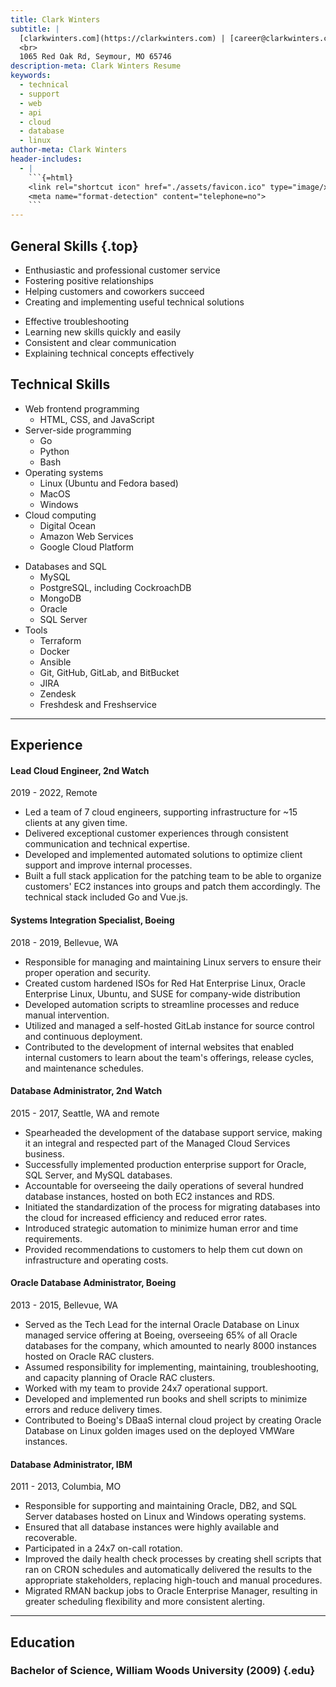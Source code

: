 ```yaml
---
title: Clark Winters
subtitle: |
  [clarkwinters.com](https://clarkwinters.com) | [career@clarkwinters.com](mailto:career@clarkwinters.com) | [417-880-6924](tel:+14178806924)
  <br>
  1065 Red Oak Rd, Seymour, MO 65746
description-meta: Clark Winters Resume
keywords:
  - technical
  - support
  - web
  - api
  - cloud
  - database
  - linux
author-meta: Clark Winters
header-includes:
  - |
    ```{=html}
    <link rel="shortcut icon" href="./assets/favicon.ico" type="image/x-icon">
    <meta name="format-detection" content="telephone=no">
    ```
---
```


<!-- markdownlint-disable MD033 MD001 -->

## General Skills {.top}

<div class="skills">
<div>

- Enthusiastic and professional customer service
- Fostering positive relationships
- Helping customers and coworkers succeed
- Creating and implementing useful technical solutions

</div>

<div>

- Effective troubleshooting
- Learning new skills quickly and easily
- Consistent and clear communication
- Explaining technical concepts effectively

</div>
</div>

## Technical Skills

<div class="skills">
<div>

- Web frontend programming
  - HTML, CSS, and JavaScript
- Server-side programming
  - Go
  - Python
  - Bash
- Operating systems
  - Linux (Ubuntu and Fedora based)
  - MacOS
  - Windows
- Cloud computing
  - Digital Ocean
  - Amazon Web Services
  - Google Cloud Platform

</div>
<div>

- Databases and SQL
  - MySQL
  - PostgreSQL, including CockroachDB
  - MongoDB
  - Oracle
  - SQL Server
- Tools
  - Terraform
  - Docker
  - Ansible
  - Git, GitHub, GitLab, and BitBucket
  - JIRA
  - Zendesk
  - Freshdesk and Freshservice

</div>
</div>

---

<div class="xp"><!-- keep div -->

## Experience

<div class="job"><!-- keep div -->

#### Lead Cloud Engineer, 2nd Watch

2019 - 2022, Remote

- Led a team of 7 cloud engineers, supporting infrastructure for ~15 clients at any given time.
- Delivered exceptional customer experiences through consistent communication and technical expertise.
- Developed and implemented automated solutions to optimize client support and improve internal processes.
- Built a full stack application for the patching team to be able to organize customers' EC2 instances into groups and patch them accordingly. The technical stack included Go and Vue.js.

</div>

<div class="job"><!-- keep div -->

#### Systems Integration Specialist, Boeing

2018 - 2019, Bellevue, WA

- Responsible for managing and maintaining Linux servers to ensure their proper operation and security.
- Created custom hardened ISOs for Red Hat Enterprise Linux, Oracle Enterprise Linux, Ubuntu, and SUSE for company-wide distribution
- Developed automation scripts to streamline processes and reduce manual intervention.
- Utilized and managed a self-hosted GitLab instance for source control and continuous deployment.
- Contributed to the development of internal websites that enabled internal customers to learn about the team's offerings, release cycles, and maintenance schedules.

</div>

<div class="job"><!-- keep div -->

#### Database Administrator, 2nd Watch

2015 - 2017, Seattle, WA and remote

- Spearheaded the development of the database support service, making it an integral and respected part of the Managed Cloud Services business.
- Successfully implemented production enterprise support for Oracle, SQL Server, and MySQL databases.
- Accountable for overseeing the daily operations of several hundred database instances, hosted on both EC2 instances and RDS.
- Initiated the standardization of the process for migrating databases into the cloud for increased efficiency and reduced error rates.
- Introduced strategic automation to minimize human error and time requirements.
- Provided recommendations to customers to help them cut down on infrastructure and operating costs.

</div>

<div class="job"><!-- keep div -->

#### Oracle Database Administrator, Boeing

2013 - 2015, Bellevue, WA

- Served as the Tech Lead for the internal Oracle Database on Linux managed service offering at Boeing, overseeing 65% of all Oracle databases for the company, which amounted to nearly 8000 instances hosted on Oracle RAC clusters.
- Assumed responsibility for implementing, maintaining, troubleshooting, and capacity planning of Oracle RAC clusters.
- Worked with my team to provide 24x7 operational support.
- Developed and implemented run books and shell scripts to minimize errors and reduce delivery times.
- Contributed to Boeing's DBaaS internal cloud project by creating Oracle Database on Linux golden images used on the deployed VMWare instances.

</div>

<div class="job"><!-- keep div -->

#### Database Administrator, IBM

2011 - 2013, Columbia, MO

- Responsible for supporting and maintaining Oracle, DB2, and SQL Server databases hosted on Linux and Windows operating systems.
- Ensured that all database instances were highly available and recoverable.
- Participated in a 24x7 on-call rotation.
- Improved the daily health check processes by creating shell scripts that ran on CRON schedules and automatically delivered the results to the appropriate stakeholders, replacing high-touch and manual procedures.
- Migrated RMAN backup jobs to Oracle Enterprise Manager, resulting in greater scheduling flexibility and more consistent alerting.

</div>

</div>
<p class="spacer"></p>

---

<div>

## Education

### Bachelor of Science, William Woods University (2009) {.edu}

</div>
